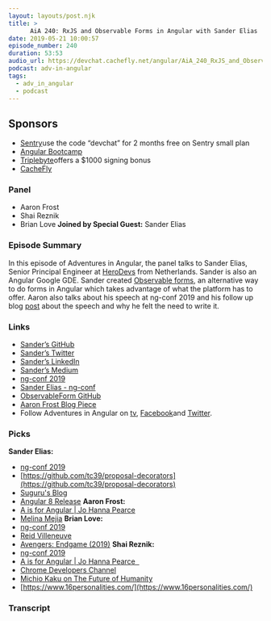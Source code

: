```yaml
---
layout: layouts/post.njk
title: >
      AiA 240: RxJS and Observable Forms in Angular with Sander Elias
date: 2019-05-21 10:00:57
episode_number: 240
duration: 53:53
audio_url: https://devchat.cachefly.net/angular/AiA_240_RxJS_and_Observable_Forms_in_Angular_with_Sander_Elias.mp3
podcast: adv-in-angular
tags: 
  - adv_in_angular
  - podcast
---
```


## **Sponsors**

- [Sentry](https://sentry.io/welcome/)use the code “devchat” for 2 months free on Sentry small plan
- [Angular Bootcamp](https://angularbootcamp.com/)
- [Triplebyte](https://triplebyte.com/angular)offers a $1000 signing bonus
- [CacheFly](https://www.cachefly.com/)

### **Panel**

- Aaron Frost
- Shai Reznik
- Brian Love
**Joined by Special Guest:** Sander Elias
### **Episode Summary**
In this episode of Adventures in Angular, the panel talks to Sander Elias, Senior Principal Engineer at [HeroDevs](https://herodevs.com/) from Netherlands. Sander is also an Angular Google GDE. Sander created [Observable forms](https://github.com/SanderElias/ngObservableForm), an alternative way to do forms in Angular which takes advantage of what the platform has to offer. Aaron also talks about his speech at ng-conf 2019 and his follow up blog [post](https://medium.com/@frosty/my-most-regrettable-conference-talk-8a8fdbe338d1) about the speech and why he felt the need to write it.
### **Links**

- <u><a href="https://github.com/SanderElias">Sander’s GitHub</a></u>
- <u>Sander’s Twitter </u>
- <u>Sander’s LinkedIn </u>
- [Sander’s Medium](https://medium.com/@esosanderelias)
- [ng-conf 2019](https://www.youtube.com/watch?v=n-RTxeyLbsk)
- [Sander Elias - ng-conf](https://www.youtube.com/watch?v=JCjyjdlaoaI&t=5s)
- [ObservableForm GitHub](https://github.com/SanderElias/ngObservableForm)
- [Aaron Frost Blog Piece](https://medium.com/@frosty/my-most-regrettable-conference-talk-8a8fdbe338d1)
- Follow Adventures in Angular on&nbsp;[tv](https://devchat.tv/adv-in-angular/),&nbsp;[Facebook](https://www.facebook.com/adventuresinangular/)and&nbsp;[Twitter](https://twitter.com/angularpodcast).

### **Picks**
 **Sander Elias:**
- [ng-conf 2019](https://www.youtube.com/watch?v=n-RTxeyLbsk)
- [https://github.com/tc39/proposal-decorators](https://github.com/tc39/proposal-decorators)
- [Suguru's Blog](https://dev.to/lacolaco/network-aware-preloading-strategy-for-angular-lazy-loading-4hae)
- [Angular 8 Release](https://angular.io/guide/releases)
**Aaron Frost:**
- [A is for Angular | Jo Hanna Pearce](https://www.youtube.com/watch?v=lgGpU_o8Kqw)
- [Melina Mejia](https://www.ng-conf.org/2019/speakers/melina-mejia-bedoya/)
**Brian Love:**
- [ng-conf 2019](https://www.youtube.com/watch?v=n-RTxeyLbsk)
- [Reid Villeneuve](https://www.ng-conf.org/2019/speakers/reid-villeneuve/)
- [Avengers: Endgame (2019)](https://www.imdb.com/title/tt4154796/)
**Shai Reznik:**
- [ng-conf 2019](https://www.youtube.com/watch?v=n-RTxeyLbsk)
- [A is for Angular | Jo Hanna Pearce &nbsp;](https://www.youtube.com/watch?v=lgGpU_o8Kqw)
- [Chrome Developers Channel](https://www.youtube.com/channel/UCnUYZLuoy1rq1aVMwx4aTzw)
- [Michio Kaku on The Future of Humanity](https://www.youtube.com/watch?v=zsnc0vkwWRk)
- [https://www.16personalities.com/](https://www.16personalities.com/)
&nbsp; &nbsp;

### Transcript


